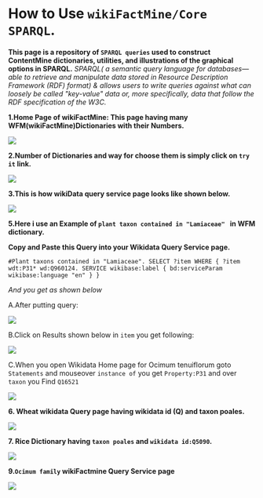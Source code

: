 # How to Use `wikiFactMine/Core SPARQL`.

**This page is a repository of `SPARQL queries` used to construct ContentMine dictionaries, utilities, and illustrations of the graphical options in SPARQL.**
*SPARQL( a semantic query language for databases—able to retrieve and manipulate data stored in Resource Description Framework (RDF) format) & allows users to write queries against what can loosely be called "key-value" data or, more specifically, data that follow the RDF specification of the W3C.*


**1.Home Page of wikiFactMine: This page having many WFM(wikiFactMine)Dictionaries with their Numbers.**



![](assets/wikiFactMine_SPARQL_homepage.png)


**2.Number of Dictionaries  and way for choose them is simply click on `try it` link.**

![](assets/select_Dict_106.png)

**3.This is how  wikiData query service page looks like  shown below.**

![](assets/put_query_and_run.png)

**5.Here i use an Example of `plant taxon contained in "Lamiaceae" ` in WFM dictionary.**



   **Copy and Paste this Query into your Wikidata Query Service page.**
   
   
  
`
  #Plant taxons contained in "Lamiaceae".
  SELECT ?item
  WHERE {
  ?item wdt:P31* wd:Q960124.
  SERVICE wikibase:label { bd:serviceParam wikibase:language "en" }
}
`

  *And you get as shown below*
    
    

A.After putting query:

  ![](assets/Ocimum_tenuiflorum.png)


B.Click on Results shown below in `item` you get following:


  ![](assets/Ocimum_tenuiflorum_1.png)


C.When you open Wikidata Home page for Ocimum tenuiflorum goto `Statements` and mouseover `instance of` you get `Property:P31` and over `taxon` you Find `Q16521`

   ![](assets/taxon_.png)

**6. Wheat wikidata Query page having wikidata id (Q) and taxon poales.**


![](assets/wheat_wikifactMine.png)


**7. Rice Dictionary having `taxon poales` and `wikidata id:Q5090`.** 


![](assets/Rice_wikiFactMine.png)


**9.`Ocimum family` wikiFactmine Query Service page**


![](assets/Ocimum_family_results.png)



